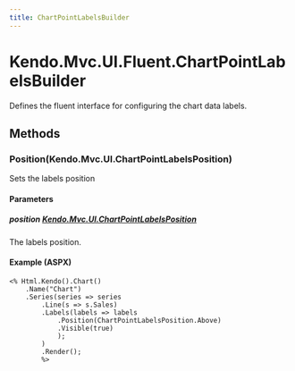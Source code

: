 ```yaml
---
title: ChartPointLabelsBuilder
---
```


# Kendo.Mvc.UI.Fluent.ChartPointLabelsBuilder
Defines the fluent interface for configuring the chart data labels.




## Methods


### Position(Kendo.Mvc.UI.ChartPointLabelsPosition)
Sets the labels position


#### Parameters

##### position [Kendo.Mvc.UI.ChartPointLabelsPosition](/api/aspnet-mvc/Kendo.Mvc.UI/ChartPointLabelsPosition)
The labels position.




#### Example (ASPX)
    <% Html.Kendo().Chart()
        .Name("Chart")
        .Series(series => series
            .Line(s => s.Sales)
            .Labels(labels => labels
                .Position(ChartPointLabelsPosition.Above)
                .Visible(true)
                );
            )
            .Render();
            %>



